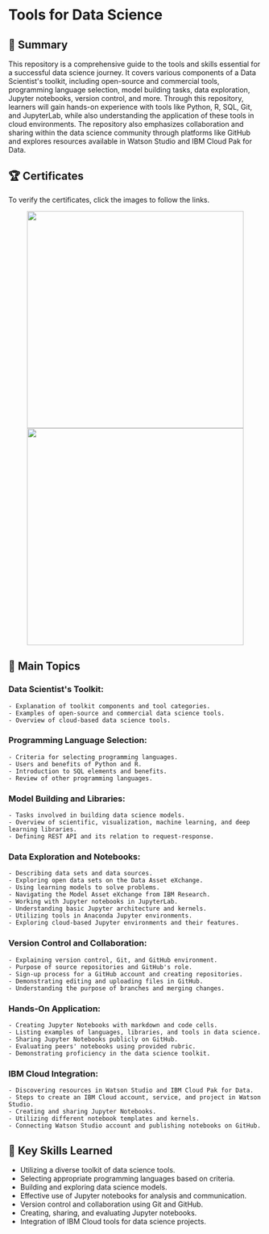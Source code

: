 # Tools for Data Science

## 📄 Summary 
This repository is a comprehensive guide to the tools and skills essential for a successful data science journey. It covers various components of a Data Scientist's toolkit, including open-source and commercial tools, programming language selection, model building tasks, data exploration, Jupyter notebooks, version control, and more. Through this repository, learners will gain hands-on experience with tools like Python, R, SQL, Git, and JupyterLab, while also understanding the application of these tools in cloud environments. The repository also emphasizes collaboration and sharing within the data science community through platforms like GitHub and explores resources available in Watson Studio and IBM Cloud Pak for Data.

## 🏆 Certificates 
To verify the certificates, click the images to follow the links.

<p align="middle">
  <a href="https://www.coursera.org/account/accomplishments/verify/2UNHDPREKC8U"><img src="https://s3.amazonaws.com/coursera_assets/meta_images/generated/CERTIFICATE_LANDING_PAGE/CERTIFICATE_LANDING_PAGE~2UNHDPREKC8U/CERTIFICATE_LANDING_PAGE~2UNHDPREKC8U.jpeg" height="430"></a>
  <a href="https://www.credly.com/badges/c9692fb9-2a08-42c3-98cd-7be2d85a1075/public_url"><img src="https://images.credly.com/size/680x680/images/1447954e-9923-4703-a647-eac80e5f0682/image.png" height="430"></a>
</p>

## 📑 Main Topics 
  ### Data Scientist's Toolkit:
    - Explanation of toolkit components and tool categories.
    - Examples of open-source and commercial data science tools.
    - Overview of cloud-based data science tools.
  ### Programming Language Selection:
    - Criteria for selecting programming languages.
    - Users and benefits of Python and R.
    - Introduction to SQL elements and benefits.
    - Review of other programming languages.
  ### Model Building and Libraries:
    - Tasks involved in building data science models.
    - Overview of scientific, visualization, machine learning, and deep learning libraries.
    - Defining REST API and its relation to request-response.
  ### Data Exploration and Notebooks:
    - Describing data sets and data sources.
    - Exploring open data sets on the Data Asset eXchange.
    - Using learning models to solve problems.
    - Navigating the Model Asset eXchange from IBM Research.
    - Working with Jupyter notebooks in JupyterLab.
    - Understanding basic Jupyter architecture and kernels.
    - Utilizing tools in Anaconda Jupyter environments.
    - Exploring cloud-based Jupyter environments and their features.
  ### Version Control and Collaboration:
    - Explaining version control, Git, and GitHub environment.
    - Purpose of source repositories and GitHub's role.
    - Sign-up process for a GitHub account and creating repositories.
    - Demonstrating editing and uploading files in GitHub.
    - Understanding the purpose of branches and merging changes.
  ### Hands-On Application:
    - Creating Jupyter Notebooks with markdown and code cells.
    - Listing examples of languages, libraries, and tools in data science.
    - Sharing Jupyter Notebooks publicly on GitHub.
    - Evaluating peers' notebooks using provided rubric.
    - Demonstrating proficiency in the data science toolkit.
  ### IBM Cloud Integration:
    - Discovering resources in Watson Studio and IBM Cloud Pak for Data.
    - Steps to create an IBM Cloud account, service, and project in Watson Studio.
    - Creating and sharing Jupyter Notebooks.
    - Utilizing different notebook templates and kernels.
    - Connecting Watson Studio account and publishing notebooks on GitHub.

## 🔑 Key Skills Learned 
- Utilizing a diverse toolkit of data science tools.
- Selecting appropriate programming languages based on criteria.
- Building and exploring data science models.
- Effective use of Jupyter notebooks for analysis and communication.
- Version control and collaboration using Git and GitHub.
- Creating, sharing, and evaluating Jupyter notebooks.
- Integration of IBM Cloud tools for data science projects.